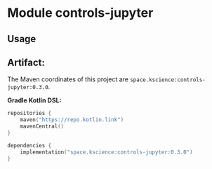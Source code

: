 # Module controls-jupyter



## Usage

## Artifact:

The Maven coordinates of this project are `space.kscience:controls-jupyter:0.3.0`.

**Gradle Kotlin DSL:**
```kotlin
repositories {
    maven("https://repo.kotlin.link")
    mavenCentral()
}

dependencies {
    implementation("space.kscience:controls-jupyter:0.3.0")
}
```
